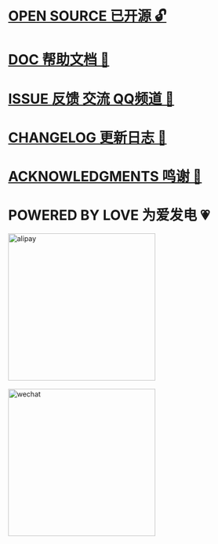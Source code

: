 # [OPEN SOURCE 已开源 🔓](https://github.com/IAliceBobI/sy-tomato-plugin)

# [DOC 帮助文档 📖](https://awx9773btw.feishu.cn/docx/IWPcd438yoL3C6xHC0xcOXDKnmh?from=from_copylink)

# [ISSUE 反馈 交流 QQ频道 💬](https://pd.qq.com/s/2fh7nh7gz)

# [CHANGELOG 更新日志 📅](https://awx9773btw.feishu.cn/docx/KekbdZ6Ozo4LLHxAGsncGTKJnff?from=from_copylink)

# [ACKNOWLEDGMENTS 鸣谢 🙏](https://awx9773btw.feishu.cn/docx/FQ7udC3jeorfDYxI39ict2UNn2g?from=from_copylink)

# POWERED BY LOVE 为爱发电 💗

<div>
<img src="https://player-pubpic.oss-cn-beijing.aliyuncs.com/static/wx1.png" alt="alipay" width="300" />
</div>
<br>
<div>
<img src="https://player-pubpic.oss-cn-beijing.aliyuncs.com/static/zfb1.jpg" alt="wechat" width="300" />
</div>
